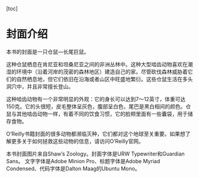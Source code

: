 [toc]

# 封面介绍

本书的封面是一只仓鼠—长尾巨鼠。

这种仓鼠栖息在肯尼亚和坦桑尼亚之间的非洲丛林中。这种大型啮齿动物喜欢在潮湿的环境中（沿着河岸的茂密的森林地区）建造自己的家。尽管砍伐森林威胁着它们的自然栖息地，但它们依旧在沿海或者山区中旺盛地繁衍。这些仓鼠生活在多头洞穴中，并且非常擅长登山。

这种啮齿动物有一个非常明显的外观：它的身长可以达到7～12英寸，体重可达150克。它的头很短，皮毛整体呈灰色，腹部呈白色，尾巴是黑白相间的颜色。仓鼠与其他啮齿动物一样，有着不同的饮食习惯，它的脸颊里面有一些囊袋，用于储存食物。

O’Reilly书籍封面的很多动物都濒临灭种，它们都对这个地球至关重要。如果想了解更多关于如何拯救这些动物的信息，请访问O’Reilly官网。

本书封面图片来自Shaw’s Zoology。封面字体是URW Typewriter和Guardian Sans。 文字字体是Adobe Minion Pro、标题字体是Adobe Myriad Condensed、代码字体是Dalton Maag的Ubuntu Mono。



